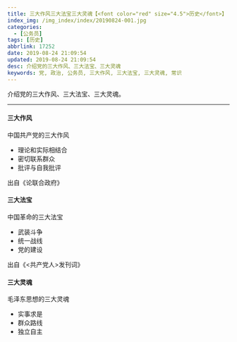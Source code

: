 ```yaml
---
title: 三大作风三大法宝三大灵魂【<font color="red" size="4.5">历史</font>】
index_img: /img_index/index/20190824-001.jpg
categories:
  - [公务员]
tags: [历史]
abbrlink: 17252
date: 2019-08-24 21:09:54
updated: 2019-08-24 21:09:54
desc: 介绍党的三大作风、三大法宝、三大灵魂
keywords: 党, 政治, 公务员, 三大作风, 三大法宝, 三大灵魂, 常识
---
```


介绍党的三大作风、三大法宝、三大灵魂。

<!--more-->
<hr />


#### 三大作风
中国共产党的三大作风

- 理论和实际相结合
- 密切联系群众
- 批评与自我批评

出自《论联合政府》

#### 三大法宝
中国革命的三大法宝

- 武装斗争
- 统一战线
- 党的建设

出自《<共产党人>发刊词》

#### 三大灵魂
毛泽东思想的三大灵魂

- 实事求是
- 群众路线
- 独立自主
